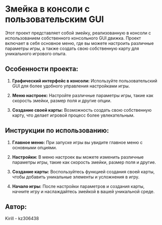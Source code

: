 # Змейка в консоли с пользовательским GUI

Этот проект представляет собой змейку, реализованную в консоли с использованием собственного консольного GUI движка. Проект включает в себя основное меню, где вы можете настроить различные параметры игры, а также создать свою собственную карту для уникального игрового опыта.

## Особенности проекта:

1. **Графический интерфейс в консоли:** Используйте пользовательский GUI для более удобного управления настройками игры.

2. **Меню настроек:** Настройте различные параметры игры, такие как скорость змейки, размер поля и другие опции.

3. **Создание своей карты:** Возможность создать свою собственную карту, что делает игровой процесс более увлекательным.

## Инструкции по использованию:

1. **Главное меню:** При запуске игры вы увидите главное меню с основными опциями.

2. **Настройки:** В меню настроек вы можете изменить различные параметры игры, такие как скорость змейки, размер поля и другие.

3. **Создание карты:** Воспользуйтесь функцией создания своей карты, чтобы добавить уникальные элементы и усложнения в игру.

4. **Начало игры:** После настройки параметров и создания карты, начните игру и наслаждайтесь змейкой в вашей уникальной среде.


## Автор:

Kirill - kz306438

